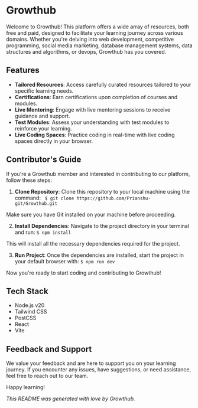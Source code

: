 # Growthub

Welcome to Growthub! This platform offers a wide array of resources, both free and paid, designed to facilitate your learning journey across various domains. Whether you're delving into web development, competitive programming, social media marketing, database management systems, data structures and algorithms, or devops, Growthub has you covered.

## Features

- **Tailored Resources**: Access carefully curated resources tailored to your specific learning needs.
- **Certifications**: Earn certifications upon completion of courses and modules.
- **Live Mentoring**: Engage with live mentoring sessions to receive guidance and support.
- **Test Modules**: Assess your understanding with test modules to reinforce your learning.
- **Live Coding Spaces**: Practice coding in real-time with live coding spaces directly in your browser.

## Contributor's Guide

If you're a Growthub member and interested in contributing to our platform, follow these steps:

1. **Clone Repository**: Clone this repository to your local machine using the command: 
``` $ git clone https://github.com/Prianshu-git/Growthub.git```

Make sure you have Git installed on your machine before proceeding.

2. **Install Dependencies**: Navigate to the project directory in your terminal and run: 
```$ npm install```

This will install all the necessary dependencies required for the project.

3. **Run Project**: Once the dependencies are installed, start the project in your default browser with:
```$ npm run dev ```

Now you're ready to start coding and contributing to Growthub!

## Tech Stack

- Node.js v20
- Tailwind CSS
- PostCSS
- React
- Vite

## Feedback and Support

We value your feedback and are here to support you on your learning journey. If you encounter any issues, have suggestions, or need assistance, feel free to reach out to our team.

Happy learning!

*This README was generated with love by Growthub.*

